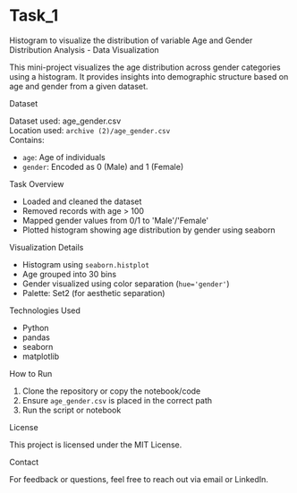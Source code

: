 # Task_1
Histogram to visualize the distribution of variable
Age and Gender Distribution Analysis - Data Visualization

This mini-project visualizes the age distribution across gender categories using a histogram. It provides insights into demographic structure based on age and gender from a given dataset.

Dataset

Dataset used: age_gender.csv  
Location used: `archive (2)/age_gender.csv`  
Contains:
- `age`: Age of individuals
- `gender`: Encoded as 0 (Male) and 1 (Female)

Task Overview

- Loaded and cleaned the dataset
- Removed records with age > 100
- Mapped gender values from 0/1 to 'Male'/'Female'
- Plotted histogram showing age distribution by gender using seaborn

Visualization Details

- Histogram using `seaborn.histplot`
- Age grouped into 30 bins
- Gender visualized using color separation (`hue='gender'`)
- Palette: Set2 (for aesthetic separation)

Technologies Used

- Python
- pandas
- seaborn
- matplotlib

How to Run

1. Clone the repository or copy the notebook/code
2. Ensure `age_gender.csv` is placed in the correct path
3. Run the script or notebook

License

This project is licensed under the MIT License.

Contact

For feedback or questions, feel free to reach out via email or LinkedIn.
